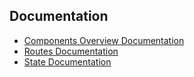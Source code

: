 ## Documentation

- [Components Overview Documentation](./docs/components-overview.md)
- [Routes Documentation](./docs/routes.md)
- [State Documentation](./docs/state.md)
